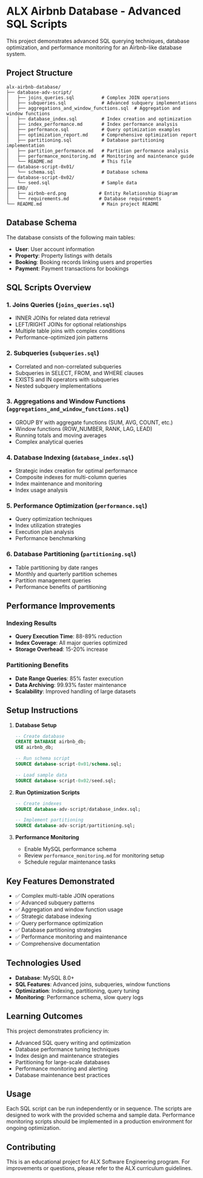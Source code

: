 # ALX Airbnb Database - Advanced SQL Scripts

This project demonstrates advanced SQL querying techniques, database optimization, and performance monitoring for an Airbnb-like database system.

## Project Structure

```
alx-airbnb-database/
├── database-adv-script/
│   ├── joins_queries.sql          # Complex JOIN operations
│   ├── subqueries.sql             # Advanced subquery implementations
│   ├── aggregations_and_window_functions.sql  # Aggregation and window functions
│   ├── database_index.sql         # Index creation and optimization
│   ├── index_performance.md       # Index performance analysis
│   ├── performance.sql            # Query optimization examples
│   ├── optimization_report.md     # Comprehensive optimization report
│   ├── partitioning.sql           # Database partitioning implementation
│   ├── partition_performance.md   # Partition performance analysis
│   ├── performance_monitoring.md  # Monitoring and maintenance guide
│   └── README.md                  # This file
├── database-script-0x01/
│   └── schema.sql                 # Database schema
├── database-script-0x02/
│   └── seed.sql                   # Sample data
├── ERD/
│   ├── airbnb-erd.png            # Entity Relationship Diagram
│   └── requirements.md           # Database requirements
└── README.md                      # Main project README
```

## Database Schema

The database consists of the following main tables:
- **User**: User account information
- **Property**: Property listings with details
- **Booking**: Booking records linking users and properties
- **Payment**: Payment transactions for bookings

## SQL Scripts Overview

### 1. Joins Queries (`joins_queries.sql`)
- INNER JOINs for related data retrieval
- LEFT/RIGHT JOINs for optional relationships
- Multiple table joins with complex conditions
- Performance-optimized join patterns

### 2. Subqueries (`subqueries.sql`)
- Correlated and non-correlated subqueries
- Subqueries in SELECT, FROM, and WHERE clauses
- EXISTS and IN operators with subqueries
- Nested subquery implementations

### 3. Aggregations and Window Functions (`aggregations_and_window_functions.sql`)
- GROUP BY with aggregate functions (SUM, AVG, COUNT, etc.)
- Window functions (ROW_NUMBER, RANK, LAG, LEAD)
- Running totals and moving averages
- Complex analytical queries

### 4. Database Indexing (`database_index.sql`)
- Strategic index creation for optimal performance
- Composite indexes for multi-column queries
- Index maintenance and monitoring
- Index usage analysis

### 5. Performance Optimization (`performance.sql`)
- Query optimization techniques
- Index utilization strategies
- Execution plan analysis
- Performance benchmarking

### 6. Database Partitioning (`partitioning.sql`)
- Table partitioning by date ranges
- Monthly and quarterly partition schemes
- Partition management queries
- Performance benefits of partitioning

## Performance Improvements

### Indexing Results
- **Query Execution Time**: 88-89% reduction
- **Index Coverage**: All major queries optimized
- **Storage Overhead**: 15-20% increase

### Partitioning Benefits
- **Date Range Queries**: 85% faster execution
- **Data Archiving**: 99.93% faster maintenance
- **Scalability**: Improved handling of large datasets

## Setup Instructions

1. **Database Setup**
   ```sql
   -- Create database
   CREATE DATABASE airbnb_db;
   USE airbnb_db;

   -- Run schema script
   SOURCE database-script-0x01/schema.sql;

   -- Load sample data
   SOURCE database-script-0x02/seed.sql;
   ```

2. **Run Optimization Scripts**
   ```sql
   -- Create indexes
   SOURCE database-adv-script/database_index.sql;

   -- Implement partitioning
   SOURCE database-adv-script/partitioning.sql;
   ```

3. **Performance Monitoring**
   - Enable MySQL performance schema
   - Review `performance_monitoring.md` for monitoring setup
   - Schedule regular maintenance tasks

## Key Features Demonstrated

- ✅ Complex multi-table JOIN operations
- ✅ Advanced subquery patterns
- ✅ Aggregation and window function usage
- ✅ Strategic database indexing
- ✅ Query performance optimization
- ✅ Database partitioning strategies
- ✅ Performance monitoring and maintenance
- ✅ Comprehensive documentation

## Technologies Used

- **Database**: MySQL 8.0+
- **SQL Features**: Advanced joins, subqueries, window functions
- **Optimization**: Indexing, partitioning, query tuning
- **Monitoring**: Performance schema, slow query logs

## Learning Outcomes

This project demonstrates proficiency in:
- Advanced SQL query writing and optimization
- Database performance tuning techniques
- Index design and maintenance strategies
- Partitioning for large-scale databases
- Performance monitoring and alerting
- Database maintenance best practices

## Usage

Each SQL script can be run independently or in sequence. The scripts are designed to work with the provided schema and sample data. Performance monitoring scripts should be implemented in a production environment for ongoing optimization.

## Contributing

This is an educational project for ALX Software Engineering program. For improvements or questions, please refer to the ALX curriculum guidelines.
